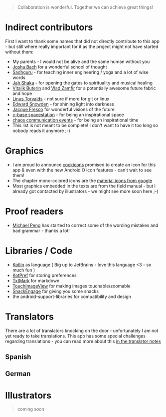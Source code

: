 > Collaboration is wonderful. Together we can achieve great things!

# Indirect contributors

First I want to thank some names that did not directly contribute to this app - but still where really important for it as the project might not have started without them:

* My parents - I would not be alive and the same human without you
* [Josha Bach](http://bach.ai) for a wonderful school of thought
* [Sadhguru](https://en.wikipedia.org/wiki/Jaggi_Vasudev) - for teaching inner engineering / yoga and a lot of wise words
* [Jah Shaka](https://en.wikipedia.org/wiki/Jah_Shaka) - for opening the gates to spirituality and musical healing
* [Vitalik Buterin](https://en.wikipedia.org/wiki/Vitalik_Buterin) and [Vlad Zamfir](https://twitter.com/vladzamfir) for a potentially awesome future fabric and hope
* [Linus Torvalds](https://en.wikipedia.org/wiki/Linus_Torvalds) - not sure if more for git or linux
* [Edward Snowden](https://en.wikipedia.org/wiki/Edward_Snowden) - for shining light into darkness 
* [Jacque Fresco](https://en.wikipedia.org/wiki/Jacque_Fresco) for wonderful visions of the future
* [c-base spacestation](https://en.wikipedia.org/wiki/C-base) - for being an inspirational space
* [chaos communication events](https://en.wikipedia.org/wiki/Chaos_Communication_Congress) - for being an inspirational time
* This list is not meant to be complete! I don't want to have it too long so nobody reads it anymore ;-)

# Graphics 

* I am proud to announce [cookicons](https://cookicons.co) promised to create an icon for this app & even with the new Android O icon features - can't wait to see them!
* The chapter mono-colored icons are the [material icons from google](https://github.com/google/material-design-icons)
* Most graphics embedded in the texts are from the field manual - but I already got contacted by illustrators - we might see more soon here ;-)


# Proof readers

* [Michael Peng](https://github.com/michaelpeng) has started to correct some of the wording mistakes and bad grammar - thanks a lot!

# Libraries / Code

* [Kotlin](http://kotlinlang.org) as language ( Big up to JetBrains - love this language <3 - so much fun )
* [KotPref](https://github.com/chibatching/Kotpref) for storing preferences
* [TxtMark](https://github.com/rjeschke/txtmark) for markdown
* [TouchImageView](https://github.com/MikeOrtiz/TouchImageView) for making images touchable/zoomable
* [SnackEngage](https://github.com/ligi/SnackEngage) for giving you some snacks
* the android-support-libraries for compatibility and design

# Translators

There are a lot of translators knocking on the door - unfortunately I am not yet ready to take translations. This app has some special challenges regarding translations - you can read more about this [in the translator notes](TranslatorNotes)

## Spanish
## German

# Illustrators

> coming soon